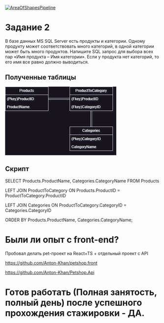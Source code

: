 [![AreaOfShapesPipeline](https://github.com/Anton-Khan/AreaOfShape/actions/workflows/AreaOfShapesPipeline.yml/badge.svg?branch=master&event=push)](https://github.com/Anton-Khan/AreaOfShape/actions/workflows/AreaOfShapesPipeline.yml)

# Задание 2 
В базе данных MS SQL Server есть продукты и категории. Одному продукту может соответствовать много категорий, в одной категории может быть много продуктов. Напишите SQL запрос для выбора всех пар «Имя продукта – Имя категории». Если у продукта нет категорий, то его имя все равно должно выводиться.

## Полученные таблицы

![alt text](https://github.com/Anton-Khan/AreaOfShape/blob/master/DB.drawio.png)

## Скрипт
SELECT Products.ProductName, Categories.CategoryName FROM Products

LEFT JOIN ProductToCategory ON Products.ProductID = ProductToCategory.ProductID

LEFT JOIN Categories ON ProductToCategory.CategoryID = Categories.CategoryID

ORDER BY Products.ProductName, Categories.CategoryName;

# Были ли опыт с front-end?
Пробовал делать pet-проект на React+TS + отдельный проект с API

https://github.com/Anton-Khan/petshop.front

https://github.com/Anton-Khan/Petshop.Api

# Готов работать (Полная занятость, полный день) после успешного прохождения стажировки - ДА.

